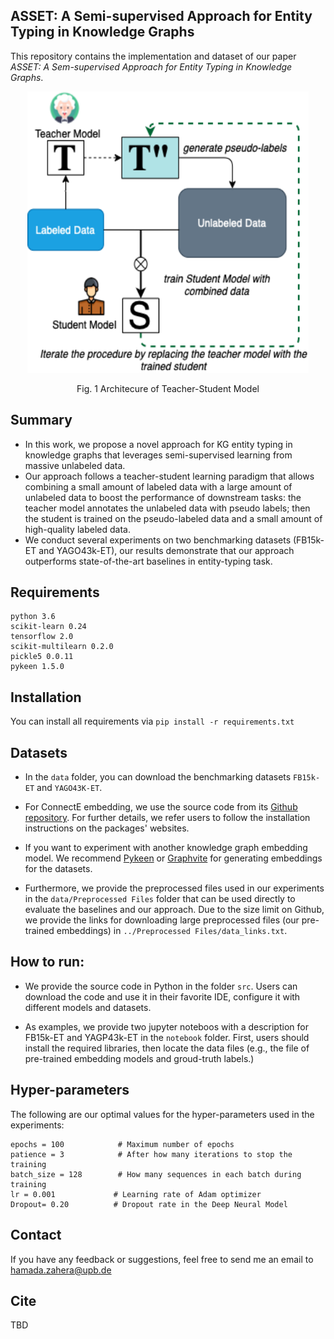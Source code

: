 ## ASSET: A Semi-supervised Approach for Entity Typing in Knowledge Graphs
This repository contains the implementation and dataset of our paper *ASSET: A Sem-supervised Approach for Entity Typing in Knowledge Graphs*. 

<p align="center">
<img src="data/teacher-student.png" width="450" height="450">
</p>
<p align="center">Fig. 1 Architecure of Teacher-Student Model</p>

## Summary
- In this work, we propose a novel approach for KG entity typing in knowledge graphs that leverages semi-supervised learning from massive unlabeled data.
- Our approach follows a teacher-student learning paradigm that allows combining a small amount of labeled data with a large amount of unlabeled data to boost the performance of downstream tasks: the teacher model annotates the unlabeled data with pseudo labels; then the student is trained on the pseudo-labeled data and a small amount of high-quality labeled data. 
- We conduct several experiments on two benchmarking datasets (FB15k-ET and YAGO43k-ET), our results demonstrate that our approach outperforms state-of-the-art baselines in entity-typing task. 

## Requirements
```
python 3.6
scikit-learn 0.24
tensorflow 2.0
scikit-multilearn 0.2.0 
pickle5 0.0.11
pykeen 1.5.0 
```
## Installation
You can install all requirements via ```pip install -r requirements.txt```

## Datasets

* In the `data` folder, you can download the benchmarking datasets `FB15k-ET` and `YAGO43K-ET`. 

* For ConnectE embedding, we use the source code from its [Github repository](https://github.com/Adam1679/ConnectE). For further details, we refer users to follow the installation instructions on the packages' websites. 

* If you want to experiment with another knowledge graph embedding model. We recommend [Pykeen](https://pykeen.github.io/) or [Graphvite](https://graphvite.io/) for generating embeddings for the datasets. 

* Furthermore, we provide the preprocessed files used in our experiments in the ```data/Preprocessed Files``` folder that can be used directly to evaluate the baselines and our approach. Due to the size limit on Github, we provide the links for downloading large preprocessed files (our pre-trained embeddings) in ```../Preprocessed Files/data_links.txt```.

## How to run:

- We provide the source code in Python in the folder ```src```. Users can download the code and use it in their favorite IDE, configure it with different models and datasets.

- As examples, we provide two jupyter noteboos with a description for FB15k-ET and YAGP43k-ET in the ```notebook``` folder. First, users should install the required libraries,  then locate the data files (e.g., the file of pre-trained embedding models and groud-truth labels.)


## Hyper-parameters
The following are our optimal values for the hyper-parameters used in the experiments: 

```
epochs = 100            # Maximum number of epochs
patience = 3            # After how many iterations to stop the training
batch_size = 128        # How many sequences in each batch during training
lr = 0.001             # Learning rate of Adam optimizer
Dropout= 0.20          # Dropout rate in the Deep Neural Model 
```

## Contact
If you have any feedback or suggestions, feel free to send me an email to hamada.zahera@upb.de 

## Cite
TBD
